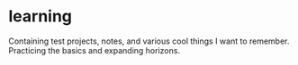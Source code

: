 # learning
Containing test projects, notes, and various cool things I want to remember. Practicing the basics and expanding horizons.
